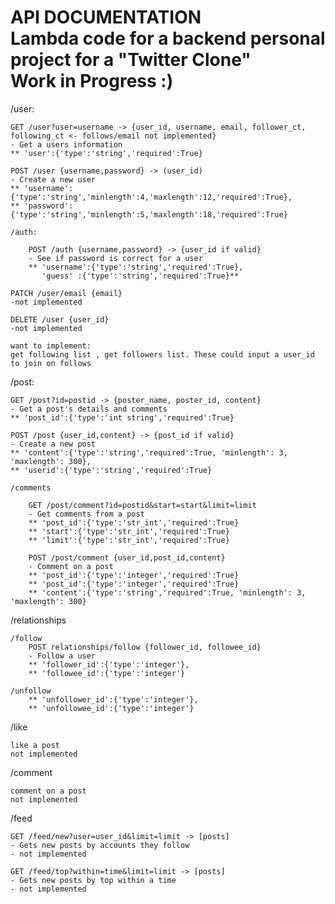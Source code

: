 API DOCUMENTATION <br>
Lambda code for a backend personal project for a "Twitter Clone" <br>
Work in Progress :)
=================

/user:

    GET /user?user=username -> {user_id, username, email, follower_ct, following_ct <- follows/email not implemented}
    - Get a users information
    ** 'user':{'type':'string','required':True}
    
    POST /user {username,password} -> (user_id)
    - Create a new user
    ** 'username':{'type':'string','minlength':4,'maxlength':12,'required':True},
    ** 'password':{'type':'string','minlength':5,'maxlength':18,'required':True}

    /auth:

        POST /auth {username,password} -> {user_id if valid}
        - See if password is correct for a user
        ** 'username':{'type':'string','required':True}, 
           'guess' :{'type':'string','required':True}**
    
    PATCH /user/email {email}
    -not implemented 

    DELETE /user {user_id}
    -not implemented

    want to implement: 
    get following list , get followers list. These could input a user_id to join on follows

/post:

    GET /post?id=postid -> {poster_name, poster_id, content}
    - Get a post's details and comments
    ** 'post_id':{'type':'int string','required':True}

    POST /post {user_id,content} -> {post_id if valid}
    - Create a new post
    ** 'content':{'type':'string','required':True, 'minlength': 3, 'maxlength': 300},
    ** 'userid':{'type':'string','required':True}

    /comments

        GET /post/comment?id=postid&start=start&limit=limit
        - Get comments from a post
        ** 'post_id':{'type':'str_int','required':True}
        ** 'start':{'type':'str_int','required':True}
        ** 'limit':{'type':'str_int','required':True}

        POST /post/comment {user_id,post_id,content}
        - Comment on a post
        ** 'post_id':{'type':'integer','required':True}
        ** 'post_id':{'type':'integer','required':True}
        ** 'content':{'type':'string','required':True, 'minlength': 3, 'maxlength': 300}




/relationships

    /follow
        POST relationships/follow {follower_id, followee_id}
        - Follow a user
        ** 'follower_id':{'type':'integer'},
        ** 'followee_id':{'type':'integer'}

    /unfollow
        ** 'unfollower_id':{'type':'integer'},
        ** 'unfollowee_id':{'type':'integer'}

/like

    like a post
    not implemented

/comment

    comment on a post
    not implemented

/feed

    GET /feed/new?user=user_id&limit=limit -> [posts]
    - Gets new posts by accounts they follow
    - not implemented

    GET /feed/top?within=time&limit=limit -> [posts]
    - Gets new posts by top within a time
    - not implemented
    

